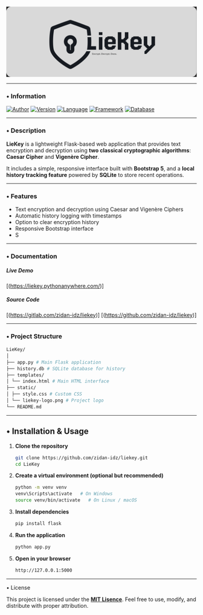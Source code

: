 <p align="center">
  <img src="img/logo.png" width="900" title="LieKey Logo" alt="LieKey">
</p>

---

### • Information
[![Author](https://img.shields.io/badge/Author-Akira%20Hitomi-0A66C2?style=for-the-badge&logo=github)](#)
[![Version](https://img.shields.io/badge/Version-1.0.0-0A66C2.svg)](#)
[![Language](https://img.shields.io/badge/Language-Python-0A66C2.svg?logo=python)](#)
[![Framework](https://img.shields.io/badge/Framework-Flask-0A66C2.svg?logo=flask)](#)
[![Database](https://img.shields.io/badge/Database-SQLite-0A66C2.svg?logo=sqlite)](#)

---

### • Description
**LieKey** is a lightweight Flask-based web application that provides text encryption and decryption using **two classical cryptographic algorithms**:  
**Caesar Cipher** and **Vigenère Cipher**.

It includes a simple, responsive interface built with **Bootstrap 5**, and a **local history tracking feature** powered by **SQLite** to store recent operations.

---

### • Features
- Text encryption and decryption using Caesar and Vigenère Ciphers  
- Automatic history logging with timestamps  
- Option to clear encryption history  
- Responsive Bootstrap interface  
- S

---
### • Documentation

##### Live Demo
[(https://liekey.pythonanywhere.com/)]

##### Source Code
[(https://gitlab.com/zidan-idz/liekey)]
[(https://github.com/zidan-idz/liekey)]

---

### • Project Structure

```bash
LieKey/
│
├── app.py # Main Flask application
├── history.db # SQLite database for history
├── templates/
│ └── index.html # Main HTML interface
├── static/
│ ├── style.css # Custom CSS
│ └── liekey-logo.png # Project logo
└── README.md
```

---

## • Installation & Usage

1. **Clone the repository**
   ```bash
   git clone https://github.com/zidan-idz/liekey.git
   cd LieKey
   ```
2. **Create a virtual environment (optional but recommended)**
    ```bash
    python -m venv venv
    venv\Scripts\activate   # On Windows
    source venv/bin/activate   # On Linux / macOS
    ```
3. **Install dependencies**
    ```bash
    pip install flask
    ```
4. **Run the application**
    ```bash
    python app.py
    ```
5. **Open in your browser**
    ```bash
    http://127.0.0.1:5000
    ```
---

• License

This project is licensed under the **[MIT Lisence](https://gitlab.com/zidan-idz/liekey/license)**.
Feel free to use, modify, and distribute with proper attribution.

